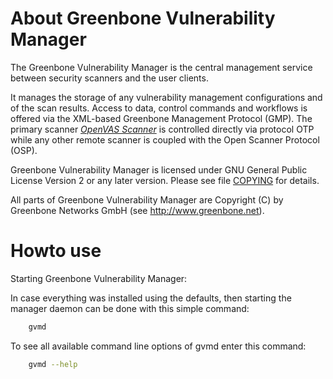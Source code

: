 # About Greenbone Vulnerability Manager

The Greenbone Vulnerability Manager is the central management service between
security scanners and the user clients.

It manages the storage of any vulnerability management configurations and of the
scan results. Access to data, control commands and workflows is offered via the
XML-based Greenbone Management Protocol (GMP). The primary scanner
*[OpenVAS Scanner](https://github.com/greenbone/openvas-scanner)*
is controlled directly via protocol OTP while any other remote scanner is coupled
with the Open Scanner Protocol (OSP).

Greenbone Vulnerability Manager is licensed under GNU General Public License
Version 2 or any later version.  Please see file [COPYING](COPYING) for details.

All parts of Greenbone Vulnerability Manager are Copyright (C) by Greenbone
Networks GmbH (see http://www.greenbone.net).


# Howto use

Starting Greenbone Vulnerability Manager:

In case everything was installed using the defaults, then starting the manager
daemon can be done with this simple command:

```sh
    gvmd
```

To see all available command line options of gvmd enter this command:

```sh
    gvmd --help
```
